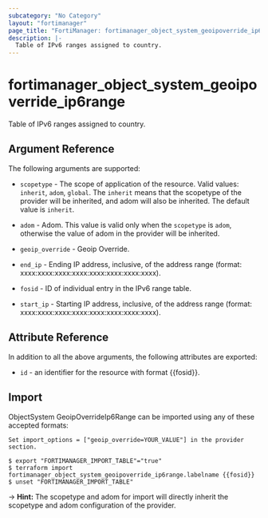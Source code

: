```yaml
---
subcategory: "No Category"
layout: "fortimanager"
page_title: "FortiManager: fortimanager_object_system_geoipoverride_ip6range"
description: |-
  Table of IPv6 ranges assigned to country.
---
```


# fortimanager_object_system_geoipoverride_ip6range
Table of IPv6 ranges assigned to country.

## Argument Reference


The following arguments are supported:

* `scopetype` - The scope of application of the resource. Valid values: `inherit`, `adom`, `global`. The `inherit` means that the scopetype of the provider will be inherited, and adom will also be inherited. The default value is `inherit`.
* `adom` - Adom. This value is valid only when the `scopetype` is `adom`, otherwise the value of adom in the provider will be inherited.
* `geoip_override` - Geoip Override.

* `end_ip` - Ending IP address, inclusive, of the address range (format: xxxx:xxxx:xxxx:xxxx:xxxx:xxxx:xxxx:xxxx).
* `fosid` - ID of individual entry in the IPv6 range table.
* `start_ip` - Starting IP address, inclusive, of the address range (format: xxxx:xxxx:xxxx:xxxx:xxxx:xxxx:xxxx:xxxx).


## Attribute Reference

In addition to all the above arguments, the following attributes are exported:
* `id` - an identifier for the resource with format {{fosid}}.

## Import

ObjectSystem GeoipOverrideIp6Range can be imported using any of these accepted formats:
```
Set import_options = ["geoip_override=YOUR_VALUE"] in the provider section.

$ export "FORTIMANAGER_IMPORT_TABLE"="true"
$ terraform import fortimanager_object_system_geoipoverride_ip6range.labelname {{fosid}}
$ unset "FORTIMANAGER_IMPORT_TABLE"
```
-> **Hint:** The scopetype and adom for import will directly inherit the scopetype and adom configuration of the provider.
